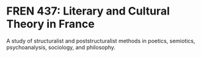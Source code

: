 # FREN 437: Literary and Cultural Theory in France

A study of structuralist and poststructuralist methods in poetics, semiotics, psychoanalysis, sociology, and philosophy.